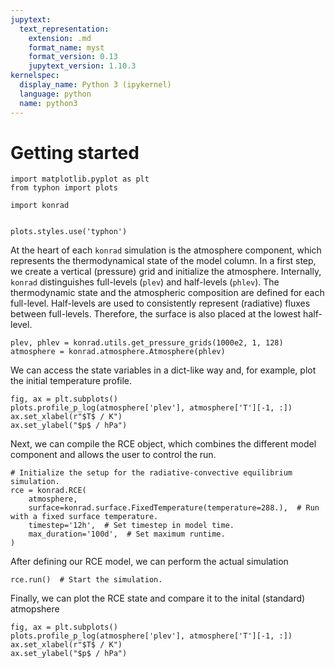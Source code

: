 ```yaml
---
jupytext:
  text_representation:
    extension: .md
    format_name: myst
    format_version: 0.13
    jupytext_version: 1.10.3
kernelspec:
  display_name: Python 3 (ipykernel)
  language: python
  name: python3
---
```


# Getting started

```{code-cell} ipython3
import matplotlib.pyplot as plt
from typhon import plots

import konrad


plots.styles.use('typhon')
```

At the heart of each `konrad` simulation is the atmosphere component, which
represents the thermodynamical state of the model column.  In a first step, we
create a vertical (pressure) grid and initialize the atmosphere.  Internally,
`konrad` distinguishes full-levels (`plev`) and half-levels (`phlev`).  The
thermodynamic state and the atmospheric composition are defined for each
full-level.  Half-levels are used to consistently represent (radiative) fluxes
between full-levels. Therefore, the surface is also placed at the lowest
half-level.

```{code-cell} ipython3
plev, phlev = konrad.utils.get_pressure_grids(1000e2, 1, 128)
atmosphere = konrad.atmosphere.Atmosphere(phlev)
```

We can access the state variables in a dict-like way and, for example, plot the initial temperature profile.

```{code-cell} ipython3
fig, ax = plt.subplots()
plots.profile_p_log(atmosphere['plev'], atmosphere['T'][-1, :])
ax.set_xlabel(r"$T$ / K")
ax.set_ylabel("$p$ / hPa")
```

Next, we can compile the RCE object, which combines the different model component and allows the user to control the run.

```{code-cell} ipython3
# Initialize the setup for the radiative-convective equilibrium simulation.
rce = konrad.RCE(
    atmosphere,
    surface=konrad.surface.FixedTemperature(temperature=288.),  # Run with a fixed surface temperature.
    timestep='12h',  # Set timestep in model time.
    max_duration='100d',  # Set maximum runtime.
)
```

After defining our RCE model, we can perform the actual simulation

```{code-cell} ipython3
rce.run()  # Start the simulation.
```

Finally, we can plot the RCE state and compare it to the inital (standard) atmopshere

```{code-cell} ipython3
fig, ax = plt.subplots()
plots.profile_p_log(atmosphere['plev'], atmosphere['T'][-1, :])
ax.set_xlabel(r"$T$ / K")
ax.set_ylabel("$p$ / hPa")
```
